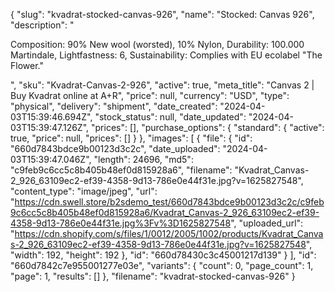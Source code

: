 {
  "slug": "kvadrat-stocked-canvas-926",
  "name": "Stocked: Canvas 926",
  "description": "<p>Composition: 90% New wool (worsted), 10% Nylon, Durability: 100.000 Martindale, Lightfastness: 6, Sustainability: Complies with EU ecolabel \"The Flower.\"</p>",
  "sku": "Kvadrat-Canvas-2-926",
  "active": true,
  "meta_title": "Canvas 2 | Buy Kvadrat online at A+R",
  "price": null,
  "currency": "USD",
  "type": "physical",
  "delivery": "shipment",
  "date_created": "2024-04-03T15:39:46.694Z",
  "stock_status": null,
  "date_updated": "2024-04-03T15:39:47.126Z",
  "prices": [],
  "purchase_options": {
    "standard": {
      "active": true,
      "price": null,
      "prices": []
    }
  },
  "images": [
    {
      "file": {
        "id": "660d7843bdce9b00123d3c2c",
        "date_uploaded": "2024-04-03T15:39:47.046Z",
        "length": 24696,
        "md5": "c9feb9c6cc5c8b405b48ef0d815928a6",
        "filename": "Kvadrat_Canvas-2_926_63109ec2-ef39-4358-9d13-786e0e44f31e.jpg?v=1625827548",
        "content_type": "image/jpeg",
        "url": "https://cdn.swell.store/b2sdemo_test/660d7843bdce9b00123d3c2c/c9feb9c6cc5c8b405b48ef0d815928a6/Kvadrat_Canvas-2_926_63109ec2-ef39-4358-9d13-786e0e44f31e.jpg%3Fv%3D1625827548",
        "uploaded_url": "https://cdn.shopify.com/s/files/1/0012/2005/1002/products/Kvadrat_Canvas-2_926_63109ec2-ef39-4358-9d13-786e0e44f31e.jpg?v=1625827548",
        "width": 192,
        "height": 192
      },
      "id": "660d78430c3c45001217d139"
    }
  ],
  "id": "660d7842c7e955001277e03e",
  "variants": {
    "count": 0,
    "page_count": 1,
    "page": 1,
    "results": []
  },
  "filename": "kvadrat-stocked-canvas-926"
}
